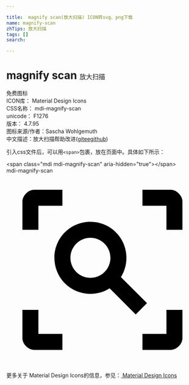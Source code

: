 ```yaml
---

title:  magnify scan(放大扫描) ICON转svg、png下载
name: magnify-scan
zhTips: 放大扫描
tags: []
search: 

---
```


# magnify scan  <small style="font-size: 60%;font-weight: 100">放大扫描</small>


<div class="detail-page">
<p>
<span><span class="badge-success badge">免费图标</span> </span>
<br/>
<span>
ICON库：
<span class="badge-secondary badge">Material Design Icons</span> 
</span>
<br/>
<span>
CSS名称：
<span class="badge-secondary badge">mdi-magnify-scan</span> 
</span>
<br/>
<span>
unicode：
<span class="badge-secondary badge">F1276</span> 
<copy-btn content='F1276' btn-title=""></copy-btn>
<copy-btn :content='String.fromCodePoint(parseInt("F1276", 16))' btn-title="复制U"></copy-btn>
</span>
<br/>
<span>
版本：
<span class="badge-secondary badge">4.7.95</span> 
</span>
<br/>
<span>图标来源/作者：<span class="badge-light badge">Sascha Wohlgemuth</span></span> 
<br/>
<span class="zh-detail">中文描述：<span class="badge-primary badge">放大扫描</span><span class="help-link"><span>帮助改进</span>(<a href="https://gitee.com/liuwave/icon-helper/edit/master/json/material/magnify-scan.json" target="_blank" rel="noopener noreferrer">gitee</a><a href="https://github.com/liuwave/icon-helper/edit/master/json/material/magnify-scan.json" target="_blank" rel="noopener noreferrer">github</a></span>)</span><br/>
</p>
</div>
<div class="alert alert-dark">
  <i class="mdi mdi-magnify-scan mdi-48px"></i>
  <i class="mdi mdi-magnify-scan mdi-36px"></i>
  <i class="mdi mdi-magnify-scan mdi-24px"></i>
  <i class="mdi mdi-magnify-scan mdi-18px"></i>
</div>
<div>
  <p>引入css文件后，可以用<code>&lt;span&gt;</code>包裹，放在页面中。具体如下所示：    
  </p>
  <div class="alert alert-primary" style="font-size: 14px">
    &lt;span class="mdi mdi-magnify-scan" aria-hidden="true"&gt;&lt;/span&gt;
    <copy-btn content='<span class="mdi mdi-magnify-scan" aria-hidden="true"></span>'></copy-btn>
  </div>
  <div class="alert alert-secondary">
    <i class="mdi mdi-magnify-scan"
    style="font-size: 24px"
    aria-hidden="true"></i> mdi-magnify-scan
    <copy-btn content="mdi-magnify-scan" btn-title="复制图标名称"></copy-btn>
  </div>
</div>
<div id="svg" class="svg-wrap">
<svg xmlns="http://www.w3.org/2000/svg" viewBox="0 0 24 24"><path d="M17 22V20H20V17H22V20.5C22 20.89 21.84 21.24 21.54 21.54C21.24 21.84 20.89 22 20.5 22H17M7 22H3.5C3.11 22 2.76 21.84 2.46 21.54C2.16 21.24 2 20.89 2 20.5V17H4V20H7V22M17 2H20.5C20.89 2 21.24 2.16 21.54 2.46C21.84 2.76 22 3.11 22 3.5V7H20V4H17V2M7 2V4H4V7H2V3.5C2 3.11 2.16 2.76 2.46 2.46C2.76 2.16 3.11 2 3.5 2H7M10.5 6C13 6 15 8 15 10.5C15 11.38 14.75 12.2 14.31 12.9L17.57 16.16L16.16 17.57L12.9 14.31C12.2 14.75 11.38 15 10.5 15C8 15 6 13 6 10.5C6 8 8 6 10.5 6M10.5 8C9.12 8 8 9.12 8 10.5C8 11.88 9.12 13 10.5 13C11.88 13 13 11.88 13 10.5C13 9.12 11.88 8 10.5 8Z" /></svg>
</div>
<detail full-name='mdi-magnify-scan'></detail>
    
<div><p>更多关于 Material Design Icons的信息，参见：<a target="_blank" href="https://iconhelper.cn/material.html"> Material Design Icons</a>
</p></div>
